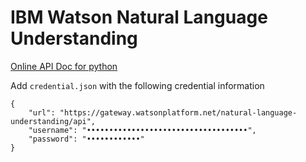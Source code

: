 # IBM Watson Natural Language Understanding

[Online API Doc for python](https://www.ibm.com/watson/developercloud/natural-language-understanding/api/v1/?python#introduction)

Add `credential.json` with the following credential information

```
{
    "url": "https://gateway.watsonplatform.net/natural-language-understanding/api",
    "username": "••••••••••••••••••••••••••••••••••••",
    "password": "••••••••••••"
}
```
